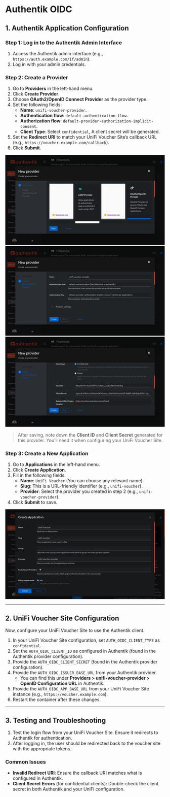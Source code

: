 # Authentik OIDC

## 1. Authentik Application Configuration

### Step 1: Log in to the Authentik Admin Interface

1. Access the Authentik admin interface (e.g., `https://auth.example.com/if/admin`).
2. Log in with your admin credentials.

### Step 2: Create a Provider

1. Go to **Providers** in the left-hand menu.
2. Click **Create Provider**.
3. Choose **OAuth2/OpenID Connect Provider** as the provider type.
4. Set the following fields:
    - **Name**: `unifi-voucher-provider`.
    - **Authentication flow**: `default-authentication-flow`.
    - **Authorization flow**: `default-provider-authorization-implicit-consent`.
    - **Client Type**: Select `confidential`, A client secret will be generated.
5. Set the **Redirect URI** to match your UniFi Voucher Site’s callback URL (e.g., `https://voucher.example.com/callback`).
6. Click **Submit**.

![Create Provider 1](images/create_provider_1.png)
![Create Provider 2](images/create_provider_2.png)
![Create Provider 3](images/create_provider_3.png)

> After saving, note down the **Client ID** and **Client Secret** generated for this provider. You’ll need it when configuring your UniFi Voucher Site.

### Step 3: Create a New Application

1. Go to **Applications** in the left-hand menu.
2. Click **Create Application**.
3. Fill in the following fields:
    - **Name**: `UniFi Voucher` (You can choose any relevant name).
    - **Slug**: This is a URL-friendly identifier (e.g., `unifi-voucher`).
    - **Provider**: Select the provider you created in step 2 (e.g., `unifi-voucher-provider`).
4. Click **Submit** to save.

![Create Application](images/create_application.png)

---

## 2. UniFi Voucher Site Configuration

Now, configure your UniFi Voucher Site to use the Authentik client.

1. In your UniFi Voucher Site configuration, set `AUTH_OIDC_CLIENT_TYPE` as `confidential`.
2. Set the `AUTH_OIDC_CLIENT_ID` as configured in Authentik (found in the Authentik provider configuration).
3. Provide the `AUTH_OIDC_CLIENT_SECRET` (found in the Authentik provider configuration).
4. Provide the `AUTH_OIDC_ISSUER_BASE_URL` from your Authentik provider.
    - You can find this under **Providers > unifi-voucher-provider > OpenID Configuration URL** in Authentik.
5. Provide the `AUTH_OIDC_APP_BASE_URL` from your UniFi Voucher Site instance (e.g., `https://voucher.example.com`).
6. Restart the container after these changes

---

## 3. Testing and Troubleshooting

1. Test the login flow from your UniFi Voucher Site. Ensure it redirects to Authentik for authentication.
2. After logging in, the user should be redirected back to the voucher site with the appropriate tokens.

### Common Issues

- **Invalid Redirect URI**: Ensure the callback URI matches what is configured in Authentik.
- **Client Secret Errors** (for confidential clients): Double-check the client secret in both Authentik and your UniFi configuration.
